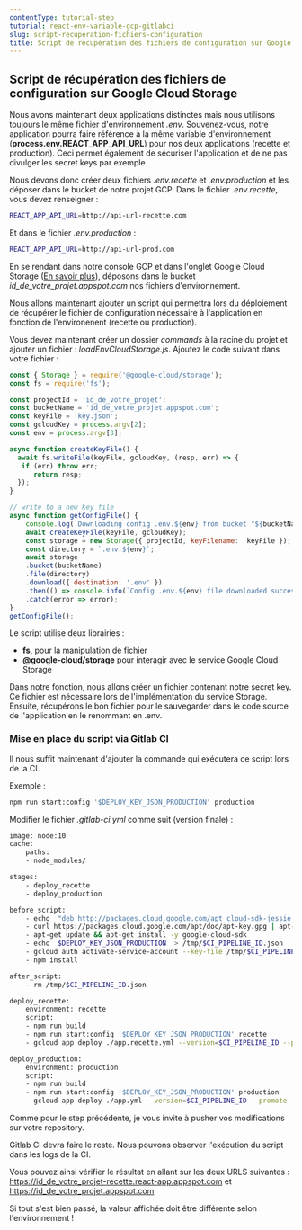 ```yaml
---
contentType: tutorial-step
tutorial: react-env-variable-gcp-gitlabci
slug: script-recuperation-fichiers-configuration
title: Script de récupération des fichiers de configuration sur Google Cloud Storage
---
```

## Script de récupération des fichiers de configuration sur Google Cloud Storage
  
Nous avons maintenant deux applications distinctes mais nous utilisons toujours le même fichier d'environnement *.env*.
Souvenez-vous, notre application pourra faire référence à la même variable d'environnement (**process.env.REACT_APP_API_URL**) pour nos deux applications (recette et production). Ceci permet également de sécuriser l'application et de ne pas divulger les secret keys par exemple.

Nous devons donc créer deux fichiers *.env.recette* et *.env.production* et les déposer dans le bucket de notre projet GCP.
Dans le fichier *.env.recette*, vous devez renseigner :

```bash
REACT_APP_API_URL=http://api-url-recette.com
```

Et dans le fichier *.env.production* :

```bash
REACT_APP_API_URL=http://api-url-prod.com
```

En se rendant dans notre console GCP et dans l'onglet Google Cloud Storage ([En savoir plus](https://cloud.google.com/storage/)), déposons dans le bucket *id_de_votre_projet.appspot.com* nos fichiers d'environnement.

Nous allons maintenant ajouter un script qui permettra lors du déploiement de récupérer le fichier de configuration nécessaire à l'application en fonction de l'environenent (recette ou production).

Vous devez maintenant créer un dossier *commands* à la racine du projet et ajouter un fichier : *loadEnvCloudStorage.js*.
Ajoutez le code suivant dans votre fichier :  

```js
const { Storage } = require('@google-cloud/storage');
const fs = require('fs');

const projectId = 'id_de_votre_projet';
const bucketName = 'id_de_votre_projet.appspot.com';
const keyFile = 'key.json';
const gcloudKey = process.argv[2];
const env = process.argv[3];

async function createKeyFile() {
  await fs.writeFile(keyFile, gcloudKey, (resp, err) => {
   if (err) throw err;
      return resp;
  });
}

// write to a new key file
async function getConfigFile() {
    console.log(`Downloading config .env.${env} from bucket "${bucketName}"`);
    await createKeyFile(keyFile, gcloudKey);
    const storage = new Storage({ projectId, keyFilename:  keyFile });
    const directory = `.env.${env}`;
    await storage
    .bucket(bucketName)
    .file(directory)
    .download({ destination: '.env' })
    .then(() => console.info(`Config .env.${env} file downloaded successfully`))
    .catch(error => error);
}
getConfigFile();

```

Le script utilise deux librairies :
- **fs**, pour la manipulation de fichier
- **@google-cloud/storage** pour interagir avec le service Google Cloud Storage

 
Dans notre fonction, nous allons créer un fichier contenant notre secret key. Ce fichier est nécessaire lors de l'implémentation du service Storage.
Ensuite, récupérons le bon fichier pour le sauvegarder dans le code source de l'application en le renommant en .env.

### Mise en place du script via Gitlab CI

Il nous suffit maintenant d'ajouter la commande qui exécutera ce script lors de la CI.

Exemple : 
```bash
npm run start:config '$DEPLOY_KEY_JSON_PRODUCTION' production
```

Modifier le fichier *.gitlab-ci.yml* comme suit (version finale) :

```bash
image: node:10
cache:
    paths:
    - node_modules/

stages:
    - deploy_recette
    - deploy_production

before_script:
    - echo  "deb http://packages.cloud.google.com/apt cloud-sdk-jessie main"  | tee /etc/apt/sources.list.d/google-cloud-sdk.list
    - curl https://packages.cloud.google.com/apt/doc/apt-key.gpg | apt-key add -
    - apt-get update && apt-get install -y google-cloud-sdk
    - echo  $DEPLOY_KEY_JSON_PRODUCTION  > /tmp/$CI_PIPELINE_ID.json
    - gcloud auth activate-service-account --key-file /tmp/$CI_PIPELINE_ID.json
    - npm install

after_script:
    - rm /tmp/$CI_PIPELINE_ID.json

deploy_recette:
    environment: recette
    script:
    - npm run build
    - npm run start:config '$DEPLOY_KEY_JSON_PRODUCTION' recette
    - gcloud app deploy ./app.recette.yml --version=$CI_PIPELINE_ID --promote --stop-previous-version

deploy_production:
    environment: production
    script:
    - npm run build
    - npm run start:config '$DEPLOY_KEY_JSON_PRODUCTION' production
    - gcloud app deploy ./app.yml --version=$CI_PIPELINE_ID --promote --stop-previous-version

```

Comme pour le step précédente, je vous invite à pusher vos modifications sur votre repository.

Gitlab CI devra faire le reste.
Nous pouvons observer l'exécution du script dans les logs de la CI.

Vous pouvez ainsi vérifier le résultat en allant sur les deux URLS suivantes :
https://id_de_votre_projet-recette.react-app.appspot.com et https://id_de_votre_projet.appspot.com

Si tout s'est bien passé, la valeur affichée doit être différente selon l'environnement !